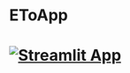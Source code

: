 # EToApp
# [![Streamlit App](https://static.streamlit.io/badges/streamlit_badge_black_white.svg)](https://share.streamlit.io/singhamninder/etoapp/main/app.py)
